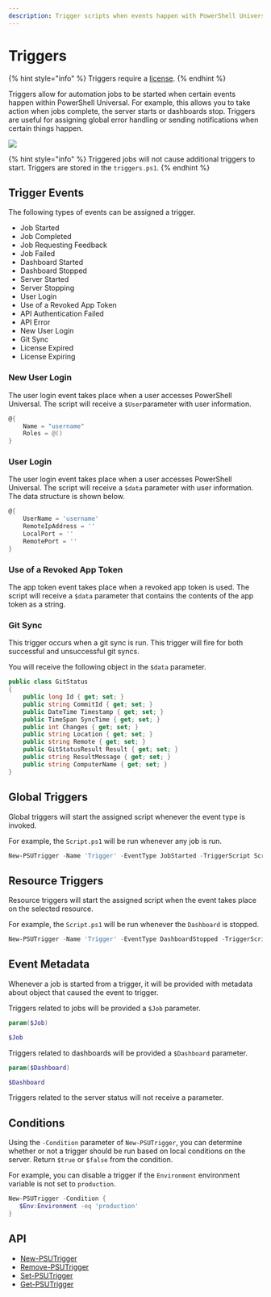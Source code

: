 ```yaml
---
description: Trigger scripts when events happen with PowerShell Universal.
---
```


# Triggers

{% hint style="info" %}
Triggers require a [license](https://ironmansoftware.com/pricing/powershell-universal).
{% endhint %}

Triggers allow for automation jobs to be started when certain events happen within PowerShell Universal. For example, this allows you to take action when jobs complete, the server starts or dashboards stop. Triggers are useful for assigning global error handling or sending notifications when certain things happen.

![](<../.gitbook/assets/image (441).png>)

{% hint style="info" %}
Triggered jobs will not cause additional triggers to start. Triggers are stored in the `triggers.ps1`.
{% endhint %}

## Trigger Events

The following types of events can be assigned a trigger.

* Job Started
* Job Completed
* Job Requesting Feedback
* Job Failed
* Dashboard Started
* Dashboard Stopped
* Server Started
* Server Stopping
* User Login
* Use of a Revoked App Token
* API Authentication Failed
* API Error
* New User Login
* Git Sync
* License Expired
* License Expiring

### New User Login

The user login event takes place when a user accesses PowerShell Universal. The script will receive a `$User`parameter with user information.

```powershell
@{
    Name = "username"
    Roles = @()
}
```

### User Login

The user login event takes place when a user accesses PowerShell Universal. The script will receive a `$data` parameter with user information. The data structure is shown below.

```powershell
@{
    UserName = 'username'
    RemoteIpAddress = ''
    LocalPort = ''
    RemotePort = ''
}
```

### Use of a Revoked App Token

The app token event takes place when a revoked app token is used. The script will receive a `$data` parameter that contains the contents of the app token as a string.

### Git Sync

This trigger occurs when a git sync is run. This trigger will fire for both successful and unsuccessful git syncs.

You will receive the following object in the `$data` parameter.

```csharp
public class GitStatus 
{
    public long Id { get; set; }
    public string CommitId { get; set; }
    public DateTime Timestamp { get; set; }
    public TimeSpan SyncTime { get; set; }
    public int Changes { get; set; }
    public string Location { get; set; }
    public string Remote { get; set; }
    public GitStatusResult Result { get; set; }
    public string ResultMessage { get; set; }
    public string ComputerName { get; set; }
}
```

## Global Triggers

Global triggers will start the assigned script whenever the event type is invoked.

For example, the `Script.ps1` will be run whenever any job is run.

```powershell
New-PSUTrigger -Name 'Trigger' -EventType JobStarted -TriggerScript Script.ps1
```

## Resource Triggers

Resource triggers will start the assigned script when the event takes place on the selected resource.

For example, the `Script.ps1` will be run whenever the `Dashboard` is stopped.

```powershell
New-PSUTrigger -Name 'Trigger' -EventType DashboardStopped -TriggerScript Script.ps1 -Dashboard 'Dashboard'
```

## Event Metadata

Whenever a job is started from a trigger, it will be provided with metadata about object that caused the event to trigger.

Triggers related to jobs will be provided a `$Job` parameter.

```powershell
param($Job)

$Job
```

Triggers related to dashboards will be provided a `$Dashboard` parameter.

```powershell
param($Dashboard)

$Dashboard
```

Triggers related to the server status will not receive a parameter.

## Conditions

Using the `-Condition` parameter of `New-PSUTrigger`, you can determine whether or not a trigger should be run based on local conditions on the server. Return `$true` or `$false` from the condition.

For example, you can disable a trigger if the `Environment` environment variable is not set to `production`.

```powershell
New-PSUTrigger -Condition {
   $Env:Environment -eq 'production'
}
```

## API

* [New-PSUTrigger](https://github.com/ironmansoftware/universal-docs/blob/v5/cmdlets/New-PSUTrigger.txt)
* [Remove-PSUTrigger](https://github.com/ironmansoftware/universal-docs/blob/v5/cmdlets/Remove-PSUTrigger.txt)
* [Set-PSUTrigger](https://github.com/ironmansoftware/universal-docs/blob/v5/cmdlets/Set-PSUTrigger.txt)
* [Get-PSUTrigger](https://github.com/ironmansoftware/universal-docs/blob/v5/cmdlets/Get-PSUTrigger.txt)
